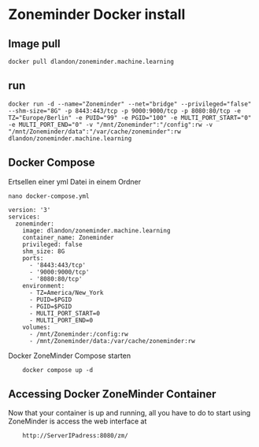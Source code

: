 # Zoneminder Docker install

## Image pull

```
docker pull dlandon/zoneminder.machine.learning
```

## run

```
docker run -d --name="Zoneminder" --net="bridge" --privileged="false" --shm-size="8G" -p 8443:443/tcp -p 9000:9000/tcp -p 8080:80/tcp -e TZ="Europe/Berlin" -e PUID="99" -e PGID="100" -e MULTI_PORT_START="0" -e MULTI_PORT_END="0" -v "/mnt/Zoneminder":"/config":rw -v "/mnt/Zoneminder/data":"/var/cache/zoneminder":rw dlandon/zoneminder.machine.learning
```

## Docker Compose

Ertsellen einer yml Datei in einem Ordner 

    nano docker-compose.yml

```
version: '3'
services:
  zoneminder:
    image: dlandon/zoneminder.machine.learning
    container_name: Zoneminder
    privileged: false
    shm_size: 8G
    ports:
      - '8443:443/tcp'
      - '9000:9000/tcp'
      - '8080:80/tcp'
    environment:
      - TZ=America/New_York
      - PUID=$PGID
      - PGID=$PGID
      - MULTI_PORT_START=0
      - MULTI_PORT_END=0
    volumes:
      - /mnt/Zoneminder:/config:rw
      - /mnt/Zoneminder/data:/var/cache/zoneminder:rw
```
Docker ZoneMinder Compose starten

        docker compose up -d

## Accessing Docker ZoneMinder Container

Now that your container is up and running, all you have to do to start using ZoneMinder is access the web interface at 

        http://ServerIPadress:8080/zm/
